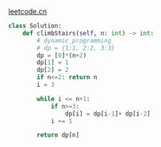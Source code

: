 [leetcode.cn](https://leetcode-cn.com/problems/climbing-stairs/)
```python
class Solution:
    def climbStairs(self, n: int) -> int:
        # dynamic_programming
        # dp = {1:1, 2:2, 3:3}
        dp = [0]*(n+2)
        dp[1] = 1
        dp[2] = 2
        if n<=2: return n
        i = 3

        while i <= n+1: 
            if n>=3:
                dp[i] = dp[i-1]+ dp[i-2]
            i += 1

        return dp[n]
```